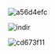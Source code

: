 ![a56d4efc](https://github.com/user-attachments/assets/760ac93c-7a1c-47b6-89ec-e81a328f6fc1)


![indir](https://github.com/user-attachments/assets/334cb63e-acb2-4be0-931d-6b8973b75796)

![cd673f11](https://github.com/user-attachments/assets/db5311a8-2ea7-48b3-b81f-f9de7e9e378c)
